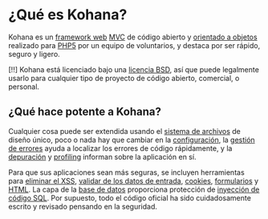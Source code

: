 # ¿Qué es Kohana?

Kohana es un [framework web](http://es.wikipedia.org/wiki/Framework_para_aplicaciones_web) [MVC](http://es.wikipedia.org/wiki/Modelo_Vista_Controlador "Modelo Vista Controlador") de código abierto y [orientado a objetos](http://es.wikipedia.org/wiki/Programaci%C3%B3n_orientada_a_objetos) realizado para [PHP5](http://docs.php.net/manual/es/intro-whatis.php "Preprocesador de Hipertexto PHP") por un equipo de voluntarios, y destaca por ser rápido, seguro y ligero.

[!!] Kohana está licenciado bajo una [licencia BSD](http://kohanaphp.com/license), así que puede legalmente usarlo para cualquier tipo de proyecto de código abierto, comercial, o personal.

## ¿Qué hace potente a Kohana?

Cualquier cosa puede ser extendida usando el [sistema de archivos](start.filesystem) de diseño único, poco o nada hay que cambiar en la [configuración](start.configuration), la [gestión de errores](debugging.errors) ayuda a localizar los errores de código rápidamente, y la [depuración](debugging) y [profiling](debugging.profiling) informan sobre la aplicación en sí. 

Para que sus aplicaciones sean más seguras, se incluyen herramientas para [eliminar el XSS](security.xss), [validar de los datos de entrada](security.validation), [cookies](security.cookies), [formularios](security.forms) y [HTML](security.html). La capa de la [base de datos](security.database) proporciona protección de [inyección de código SQL](http://es.wikipedia.org/wiki/Inyecci%C3%B3n_SQL). Por supuesto, todo el código oficial ha sido cuidadosamente escrito y revisado pensando en la seguridad.
